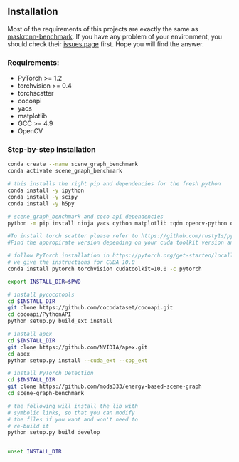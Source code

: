 ## Installation

Most of the requirements of this projects are exactly the same as [maskrcnn-benchmark](https://github.com/facebookresearch/maskrcnn-benchmark). If you have any problem of your environment, you should check their [issues page](https://github.com/facebookresearch/maskrcnn-benchmark/issues) first. Hope you will find the answer.

### Requirements:
- PyTorch >= 1.2
- torchvision >= 0.4
- torchscatter
- cocoapi
- yacs
- matplotlib
- GCC >= 4.9
- OpenCV


### Step-by-step installation

```bash
conda create --name scene_graph_benchmark
conda activate scene_graph_benchmark

# this installs the right pip and dependencies for the fresh python
conda install -y ipython
conda install -y scipy
conda install -y h5py

# scene_graph_benchmark and coco api dependencies
python -m pip install ninja yacs cython matplotlib tqdm opencv-python overrides

#To install torch scatter please refer to https://github.com/rusty1s/pytorch_scatter
#Find the appropirate version depending on your cuda toolkit version and pytroch version

# follow PyTorch installation in https://pytorch.org/get-started/locally/
# we give the instructions for CUDA 10.0
conda install pytorch torchvision cudatoolkit=10.0 -c pytorch

export INSTALL_DIR=$PWD

# install pycocotools
cd $INSTALL_DIR
git clone https://github.com/cocodataset/cocoapi.git
cd cocoapi/PythonAPI
python setup.py build_ext install

# install apex
cd $INSTALL_DIR
git clone https://github.com/NVIDIA/apex.git
cd apex
python setup.py install --cuda_ext --cpp_ext

# install PyTorch Detection
cd $INSTALL_DIR
git clone https://github.com/mods333/energy-based-scene-graph
cd scene-graph-benchmark

# the following will install the lib with
# symbolic links, so that you can modify
# the files if you want and won't need to
# re-build it
python setup.py build develop


unset INSTALL_DIR

